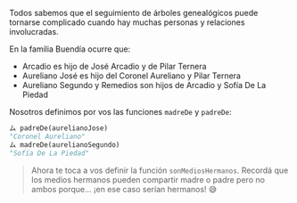 Todos sabemos que el seguimiento de árboles genealógicos puede tornarse complicado cuando hay muchas personas y relaciones involucradas.

En la familia Buendía ocurre que:

* Arcadio es hijo de José Arcadio y de Pilar Ternera
* Aureliano José es hijo del Coronel Aureliano y Pilar Ternera
* Aureliano Segundo y Remedios son hijos de Arcadio y Sofía De La Piedad

Nosotros definimos por vos las funciones `madreDe` y `padreDe`:

```python
ム padreDe(aurelianoJose)
"Coronel Aureliano"
ム madreDe(aurelianoSegundo)
"Sofía De La Piedad"
```

> Ahora te toca a vos definir la función `sonMediosHermanos`. Recordá que los medios hermanos pueden compartir madre o padre pero no ambos porque... ¡en ese caso serían hermanos! :sweat_smile:
